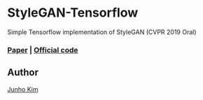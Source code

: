 # StyleGAN-Tensorflow
Simple Tensorflow implementation of StyleGAN (CVPR 2019 Oral)

### [Paper](https://arxiv.org/abs/1812.04948) | [Official code](https://github.com/NVlabs/stylegan)

## Author
[Junho Kim](http://bit.ly/jhkim_ai)
